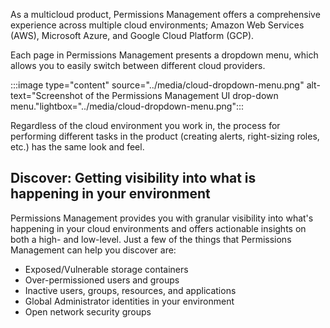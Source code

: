 As a multicloud product, Permissions Management offers a comprehensive experience across multiple cloud environments; Amazon Web Services (AWS), Microsoft Azure, and Google Cloud Platform (GCP).  

Each page in Permissions Management presents a dropdown menu, which allows you to easily switch between different cloud providers.

:::image type="content" source="../media/cloud-dropdown-menu.png" alt-text="Screenshot of the Permissions Management UI drop-down menu."lightbox="../media/cloud-dropdown-menu.png":::

Regardless of the cloud environment you work in, the process for performing different tasks in the product (creating alerts, right-sizing roles, etc.) has the same look and feel.

## Discover: Getting visibility into what is happening in your environment

Permissions Management provides you with granular visibility into what's happening in your cloud environments and offers actionable insights on both a high- and low-level. Just a few of the things that Permissions Management can help you discover are:

- Exposed/Vulnerable storage containers
- Over-permissioned users and groups
- Inactive users, groups, resources, and applications
- Global Administrator identities in your environment
- Open network security groups
